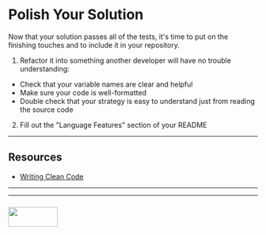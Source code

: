 # Polish Your Solution

Now that your solution passes all of the tests, it's time to put on the finishing touches and to include it in your repository.
1. Refactor it into something another developer will have no trouble understanding:
  * Check that your variable names are clear and helpful
  * Make sure your code is well-formatted
  * Double check that your strategy is easy to understand just from reading the source code
2. Fill out the "Language Features" section of your README

___

## Resources

* [Writing Clean Code](https://github.com/elewa-academy/General-Resources/blob/master/programming-resources/clean-code.md)


___
___
### <a href="http://elewa.education/blog" target="_blank"><img src="https://user-images.githubusercontent.com/18554853/34921062-506450ae-f97d-11e7-875f-6feeb26ad72d.png" width="100" height="40"/></a>